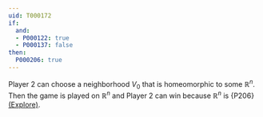```yaml
---
uid: T000172
if:
  and:
  - P000122: true
  - P000137: false
then:
  P000206: true
---
```


Player 2 can choose a neighborhood $V_0$ that is homeomorphic to some $\mathbb R^n$.
Then the game is played on $\mathbb R^n$ and Player 2 can win because $\mathbb R^n$ is {P206} [(Explore)](https://topology.pi-base.org/spaces?q=Completely+metrizable+%2B+%7EEmpty+%2B+%7EStrongly+Choquet).
